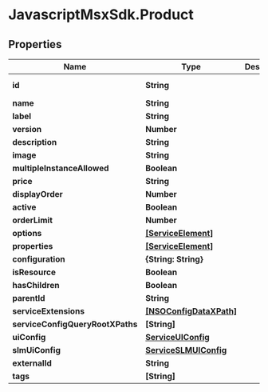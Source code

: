 # JavascriptMsxSdk.Product

## Properties

Name | Type | Description | Notes
------------ | ------------- | ------------- | -------------
**id** | **String** |  | [optional] [readonly] 
**name** | **String** |  | 
**label** | **String** |  | 
**version** | **Number** |  | 
**description** | **String** |  | 
**image** | **String** |  | 
**multipleInstanceAllowed** | **Boolean** |  | [optional] 
**price** | **String** |  | [optional] 
**displayOrder** | **Number** |  | [optional] 
**active** | **Boolean** |  | [optional] 
**orderLimit** | **Number** |  | [optional] 
**options** | [**[ServiceElement]**](ServiceElement.md) |  | [optional] 
**properties** | [**[ServiceElement]**](ServiceElement.md) |  | [optional] 
**configuration** | **{String: String}** |  | [optional] 
**isResource** | **Boolean** |  | [optional] 
**hasChildren** | **Boolean** |  | [optional] 
**parentId** | **String** |  | [optional] 
**serviceExtensions** | [**[NSOConfigDataXPath]**](NSOConfigDataXPath.md) |  | [optional] 
**serviceConfigQueryRootXPaths** | **[String]** |  | [optional] 
**uiConfig** | [**ServiceUIConfig**](ServiceUIConfig.md) |  | [optional] 
**slmUiConfig** | [**ServiceSLMUIConfig**](ServiceSLMUIConfig.md) |  | [optional] 
**externalId** | **String** |  | [optional] 
**tags** | **[String]** |  | [optional] 


